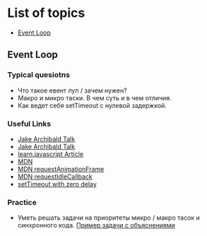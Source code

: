 # List of topics
- [Event Loop](#event-loop)

## Event Loop

### Typical quesiotns
- Что такое евент луп / зачем нужен?
- Макро и микро таски. В чем суть и в чем отличия.
- Как ведет себя setTimeout с нулевой задержкой.

### Useful Links
- [Jake Archibald Talk](https://www.youtube.com/watch?v=cCOL7MC4Pl0&ab_channel=JSConf)
- [Jake Archibald Talk](https://www.youtube.com/watch?v=8aGhZQkoFbQ&ab_channel=JSConf)
- [learn.javascript Article](https://learn.javascript.ru/event-loop)
- [MDN](https://developer.mozilla.org/ru/docs/Web/JavaScript/EventLoop)
- [MDN requestAnimationFrame](https://developer.mozilla.org/ru/docs/Web/API/window/requestAnimationFrame)
- [MDN requestIdleCallback](https://developer.mozilla.org/ru/docs/Web/API/Window/requestIdleCallback)
- [setTimeout with zero delay](https://learn.javascript.ru/settimeout-setinterval#settimeout-s-nulevoy-zaderzhkoy)

### Practice
- Уметь решать задачи на приоритеты микро / макро тасок и синхронного кода. [Пример задачи с объяснениями](./tasks/event-loop.js)
